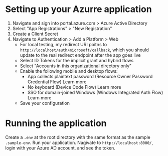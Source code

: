 # Setting up your Azurre application

1. Navigate and sign into portal.azure.com > Azure Active Directory
2. Select "App Registrations" > "New Registration"
3. Create a Client Secret
4. Navigate to Authentication > Add a Platform > Web
    - For local testing, my redirect URI poitns to `http://localhost/auth/microsoft/callback`, which you should update to the real redirect endpoint after the app goes live
    - Select ID Tokens for the implicit grant and hybrid flows
    - Select "Accounts in this organizational directory only"
    - Enable the following mobile and desktop flows:
        - App collects plaintext password (Resource Owner Password Credential Flow) Learn more
        - No keyboard (Device Code Flow) Learn more
        - SSO for domain-joined Windows (Windows Integrated Auth Flow) Learn more
    - Save your configuration

# Running the application
Create a `.env` at the root directory with the same format as the sample `.sample-env`.
Run your application.
Nagivate to `http://localhost:8000/`, login with your Azure AD account, and see the token.